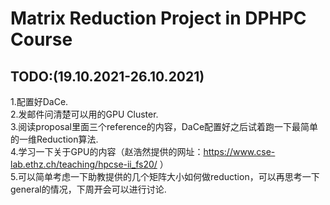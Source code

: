 # Matrix Reduction Project in DPHPC Course
## TODO:(19.10.2021-26.10.2021)
1.配置好DaCe.  
2.发邮件问清楚可以用的GPU Cluster.  
3.阅读proposal里面三个reference的内容，DaCe配置好之后试着跑一下最简单的一维Reduction算法.  
4.学习一下关于GPU的内容（赵浩然提供的网址：https://www.cse-lab.ethz.ch/teaching/hpcse-ii_fs20/ ）  
5.可以简单考虑一下助教提供的几个矩阵大小如何做reduction，可以再思考一下general的情况，下周开会可以进行讨论.  
